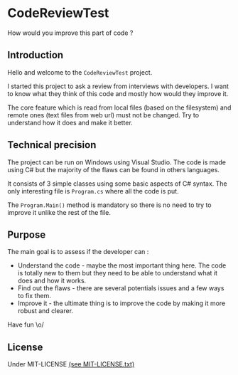 # CodeReviewTest
How would you improve this part of code ?

## Introduction

Hello and welcome to the `CodeReviewTest` project.

I started this project to ask a review from interviews with developers. I want to know what they think of this code and mostly how would they improve it.

The core feature which is read from local files (based on the filesystem) and remote ones (text files from web url) must not be changed.
Try to understand how it does and make it better.

## Technical precision

The project can be run on Windows using Visual Studio. The code is made using C# but the majority of the flaws can be found in others languages.

It consists of 3 simple classes using some basic aspects of C# syntax.
The only interesting file is `Program.cs` where all the code is put.

The `Program.Main()` method is mandatory so there is no need to try to improve it unlike the rest of the file.

## Purpose

The main goal is to assess if the developer can :

- Understand the code - maybe the most important thing here. The code is totally new to them but they need to be able to understand what it does and how it works.
- Find out the flaws - there are several potentials issues and a few ways to fix them.
- Improve it - the ultimate thing is to improve the code by making it more robust and clearer.

Have fun \o/

## License

Under MIT-LICENSE [(see MIT-LICENSE.txt)](MIT-LICENSE.txt) 
